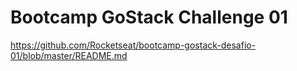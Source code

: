 # Bootcamp GoStack Challenge 01
https://github.com/Rocketseat/bootcamp-gostack-desafio-01/blob/master/README.md